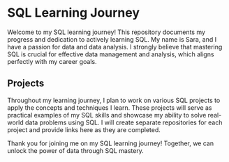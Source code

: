 # SQL Learning Journey

Welcome to my SQL learning journey! This repository documents my progress and dedication to actively learning SQL. My name is Sara, and I have a passion for data and data analysis. I strongly believe that mastering SQL is crucial for effective data management and analysis, which aligns perfectly with my career goals.


## Projects

Throughout my learning journey, I plan to work on various SQL projects to apply the concepts and techniques I learn. These projects will serve as practical examples of my SQL skills and showcase my ability to solve real-world data problems using SQL. I will create separate repositories for each project and provide links here as they are completed.


Thank you for joining me on my SQL learning journey! Together, we can unlock the power of data through SQL mastery.
